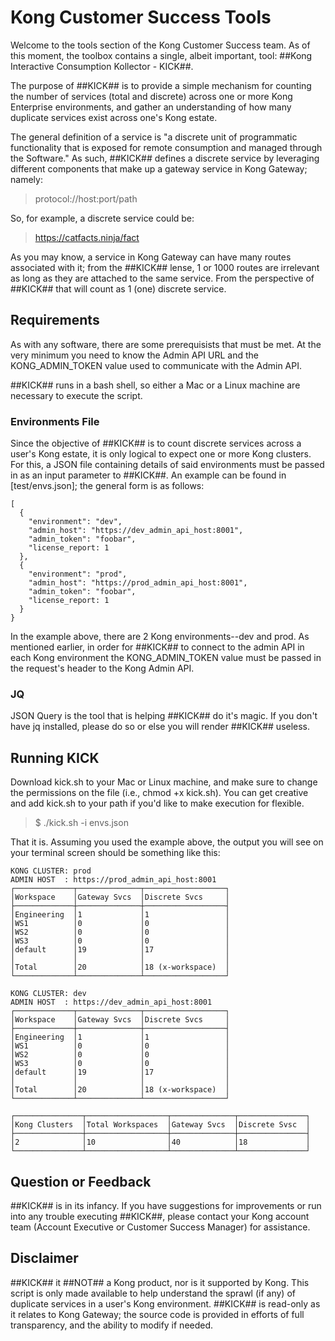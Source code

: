# Kong Customer Success Tools

Welcome to the tools section of the Kong Customer Success team. As of this moment, the toolbox contains a single, albeit important, tool: ##Kong Interactive Consumption Kollector - KICK##.

The purpose of ##KICK## is to provide a simple mechanism for counting the number of services (total and discrete) across one or more Kong Enterprise environments, and gather an understanding of how many duplicate services exist across one's Kong estate.

The general definition of a service is "a discrete unit of programmatic functionality that is exposed for remote consumption and managed through the Software." As such, ##KICK## defines a discrete service by leveraging different components that make up a gateway service in Kong Gateway; namely:

> protocol://host:port/path

So, for example, a discrete service could be:

> https://catfacts.ninja/fact

As you may know, a service in Kong Gateway can have many routes associated with it; from the ##KICK## lense, 1 or 1000 routes are irrelevant as long as they are attached to the same service. From the perspective of ##KICK## that will count as 1 (one) discrete service.

## Requirements

As with any software, there are some prerequisists that must be met. At the very minimum you need to know the Admin API URL and the KONG_ADMIN_TOKEN value used to communicate with the Admin API.

##KICK## runs in a bash shell, so either a Mac or a Linux machine are necessary to execute the script.

### Environments File

Since the objective of ##KICK## is to count discrete services across a user's Kong estate, it is only logical to expect one or more Kong clusters. For this, a JSON file containing details of said environments must be passed in as an input parameter to ##KICK##. An example can be found in [test/envs.json]; the general form is as follows:

    [
      {
        "environment": "dev",
        "admin_host": "https://dev_admin_api_host:8001",
        "admin_token": "foobar",
        "license_report: 1
      },
      {
        "environment": "prod",
        "admin_host": "https://prod_admin_api_host:8001",
        "admin_token": "foobar",
        "license_report: 1
      }
    }

In the example above, there are 2 Kong environments--dev and prod. As mentioned earlier, in order for ##KICK## to connect to the admin API in each Kong environment the KONG_ADMIN_TOKEN value must be passed in the request's header to the Kong Admin API.

### JQ

JSON Query is the tool that is helping ##KICK## do it's magic. If you don't have jq installed, please do so or else you will render ##KICK## useless.

## Running KICK

Download kick.sh to your Mac or Linux machine, and make sure to change the permissions on the file (i.e., chmod +x kick.sh). You can get creative and add kick.sh to your path if you'd like to make execution for flexible.

> $ ./kick.sh -i envs.json

That it is. Assuming you used the example above, the output you will see on your terminal screen should be something like this:

    KONG CLUSTER: prod
    ADMIN HOST  : https://prod_admin_api_host:8001
    ┌─────────────┬──────────────┬──────────────────┐
    │Workspace    │Gateway Svcs  │Discrete Svcs     │
    ├─────────────┼──────────────┼──────────────────┤
    │Engineering  │1             │1                 │
    │WS1          │0             │0                 │
    │WS2          │0             │0                 │
    │WS3          │0             │0                 │
    │default      │19            │17                │
    │             │              │                  │
    │Total        │20            │18 (x-workspace)  │
    └─────────────┴──────────────┴──────────────────┘

    KONG CLUSTER: dev
    ADMIN HOST  : https://dev_admin_api_host:8001
    ┌─────────────┬──────────────┬──────────────────┐
    │Workspace    │Gateway Svcs  │Discrete Svcs     │
    ├─────────────┼──────────────┼──────────────────┤
    │Engineering  │1             │1                 │
    │WS1          │0             │0                 │
    │WS2          │0             │0                 │
    │WS3          │0             │0                 │
    │default      │19            │17                │
    │             │              │                  │
    │Total        │20            │18 (x-workspace)  │
    └─────────────┴──────────────┴──────────────────┘

    ┌───────────────┬──────────────────┬──────────────┬───────────────┐
    │Kong Clusters  │Total Workspaces  │Gateway Svcs  │Discrete Svsc  │
    ├───────────────┼──────────────────┼──────────────┼───────────────┤
    │2              │10                │40            │18             │
    └───────────────┴──────────────────┴──────────────┴───────────────┘

## Question or Feedback

##KICK## is in its infancy. If you have suggestions for improvements or run into any trouble executing ##KICK##, please contact your Kong account team (Account Executive or Customer Success Manager) for assistance.

## Disclaimer

##KICK## it ##NOT## a Kong product, nor is it supported by Kong. This script is only made available to help understand the sprawl (if any) of duplicate services in a user's Kong environment. ##KICK## is read-only as it relates to Kong Gateway; the source code is provided in efforts of full transparency, and the ability to modify if needed.
      
